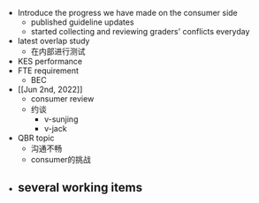 - Introduce the progress we have made on the consumer side
	- published guideline updates
	- started collecting and reviewing graders' conflicts everyday
- latest overlap study
	- 在内部进行测试
- KES performance
- FTE requirement
	- BEC
- [[Jun 2nd, 2022]]
	- consumer review
	- 约谈
		- v-sunjing
		- v-jack
- QBR topic
	- 沟通不畅
	- consumer的挑战
- several working items
	-